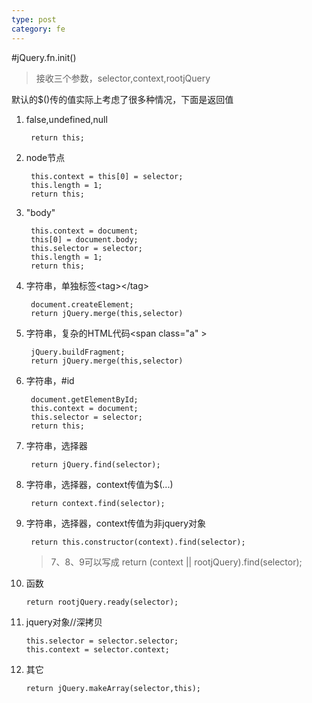 ```yaml
---
type: post
category: fe
---
```


#jQuery.fn.init()
>   接收三个参数，selector,context,rootjQuery

默认的$()传的值实际上考虑了很多种情况，下面是返回值

1. false,undefined,null
    
        return this;
2. node节点
        
        this.context = this[0] = selector;
        this.length = 1;
        return this;
        
3. "body"

        this.context = document;
        this[0] = document.body;
        this.selector = selector;
        this.length = 1;
        return this;
        
4. 字符串，单独标签&lt;tag&gt;&lt;/tag&gt;

        document.createElement;
        return jQuery.merge(this,selector)
        
5. 字符串，复杂的HTML代码&lt;span class="a" &gt;

        jQuery.buildFragment;
        return jQuery.merge(this,selector)
        
6. 字符串，#id
        
        document.getElementById;
        this.context = document;
        this.selector = selector;
        return this;
        
7. 字符串，选择器

        return jQuery.find(selector);
        
8. 字符串，选择器，context传值为$(...)

        return context.find(selector);
        
9. 字符串，选择器，context传值为非jquery对象

        return this.constructor(context).find(selector);
    
    > 7、8、9可以写成
        return (context || rootjQuery).find(selector);
        
10. 函数
    
        return rootjQuery.ready(selector);
        
11. jquery对象//深拷贝

        this.selector = selector.selector;
        this.context = selector.context;
        
12. 其它

        return jQuery.makeArray(selector,this);

        
        